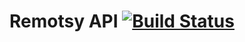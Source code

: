 # Remotsy API [![Build Status](https://travis-ci.org/jorgecis/RemotsyLib.svg?branch=master)](https://travis-ci.org/jorgecis/RemotsyLib)

